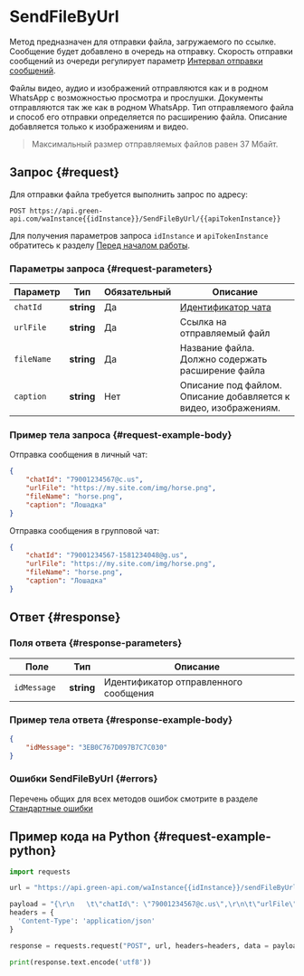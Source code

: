 # SendFileByUrl

Метод предназначен для отправки файла, загружаемого по ссылке.
Сообщение будет добавлено в очередь на отправку.
Скорость отправки сообщений из очереди регулирует параметр [Интервал отправки сообщений](../send-messages-delay.md).

Файлы видео, аудио и изображений отправляются как и в родном WhatsApp с возможностью просмотра и прослушки.
Документы отправляются так же как в родном WhatsApp.
Тип отправляемого файла и способ его отправки определяется по расширению файла.
Описание добавляется только к изображениям и видео.

> Максимальный размер отправляемых файлов равен 37 Мбайт.

## Запрос {#request}

Для отправки файла требуется выполнить запрос по адресу:
```
POST https://api.green-api.com/waInstance{{idInstance}}/SendFileByUrl/{{apiTokenInstance}}
```

Для получения параметров запроса `idInstance` и `apiTokenInstance` обратитесь к разделу [Перед началом работы](../../before-start.md#parameters).

### Параметры запроса {#request-parameters}

Параметр | Тип | Обязательный | Описание
----- | ----- | ----- | -----
`chatId` | **string** | Да | [Идентификатор чата](../chat-id.md)
`urlFile` | **string** | Да | Ссылка на отправляемый файл
`fileName` | **string** | Да | Название файла. Должно содержать расширение файла
`caption` | **string** | Нет | Описание под файлом. Описание добавляется к видео, изображениям.

### Пример тела запроса {#request-example-body}

Отправка сообщения в личный чат:
```json
{
    "chatId": "79001234567@c.us",
    "urlFile": "https://my.site.com/img/horse.png",
    "fileName": "horse.png",
    "caption": "Лошадка"
}
```

Отправка сообщения в групповой чат:
```json
{
    "chatId": "79001234567-1581234048@g.us",
    "urlFile": "https://my.site.com/img/horse.png",
    "fileName": "horse.png",
    "caption": "Лошадка"
}
```

## Ответ {#response}

### Поля ответа {#response-parameters}

Поле | Тип |  Описание
----- | ----- | ----- 
`idMessage ` | **string** | Идентификатор отправленного сообщения 

### Пример тела ответа {#response-example-body}

```json
{
    "idMessage": "3EB0C767D097B7C7C030"
}
```

### Ошибки SendFileByUrl {#errors}

Перечень общих для всех методов ошибок смотрите в разделе [Стандартные ошибки](../common-errors.md)

## Пример кода на Python  {#request-example-python}

```python
import requests

url = "https://api.green-api.com/waInstance{{idInstance}}/sendFileByUrl/{{apiTokenInstance}}"

payload = "{\r\n   \t\"chatId\": \"79001234567@c.us\",\r\n\t\"urlFile\": \"https://avatars.mds.yandex.net/get-pdb/477388/77f64197-87d2-42cf-9305-14f49c65f1da/s375\",\r\n\t\"fileName\": \"horse.png\",\r\n\t\"caption\": \"лошадка\"\r\n}"
headers = {
  'Content-Type': 'application/json'
}

response = requests.request("POST", url, headers=headers, data = payload)

print(response.text.encode('utf8'))
```